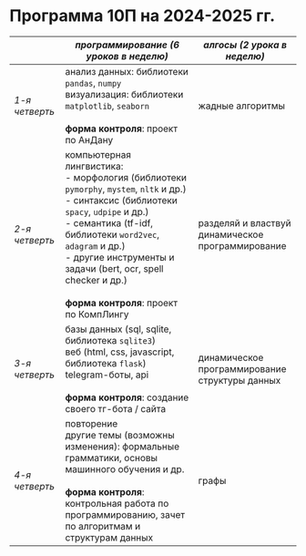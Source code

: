 # **Программа 10П на 2024-2025 гг.**

|     | _программирование (6 уроков в неделю)_ | _алгосы (2 урока в неделю)_ |
| --- | --- | --- |
| _1-я четверть_ | анализ данных: библиотеки `pandas`, `numpy`  <br>визуализация: библиотеки `matplotlib`, `seaborn`  <br><br/>**форма контроля**: проект по АнДану | жадные алгоритмы |
| _2-я четверть_ | компьютерная лингвистика:<br>- морфология (библиотеки `pymorphy`, `mystem`, `nltk` и др.)<br>- синтаксис (библиотеки `spacy`, `udpipe` и др.)<br>- семантика (tf-idf, библиотеки `word2vec`, `adagram` и др.)<br>- другие инструменты и задачи (bert, ocr, spell checker и др.)  <br><br/>**форма контроля**: проект по КомпЛингу | разделяй и властвуй<br>динамическое программирование |
| _3-я четверть_ | базы данных (sql, sqlite, библиотека `sqlite3`)<br>веб (html, css, javascript, библиотека `flask`)<br>telegram-боты, api<br><br/>**форма контроля**: создание своего тг-бота / сайта | динамическое программирование<br>структуры данных |
| _4-я четверть_ | повторение<br>другие темы (возможны изменения): формальные грамматики, основы машинного обучения и др.<br><br/>**форма контроля**: контрольная работа по программированию, зачет по алгоритмам и структурам данных | графы |
